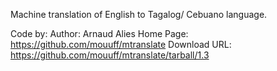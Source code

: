 Machine translation of English to Tagalog/ Cebuano language.

Code by:
Author: Arnaud Alies
Home Page: https://github.com/mouuff/mtranslate
Download URL: https://github.com/mouuff/mtranslate/tarball/1.3
